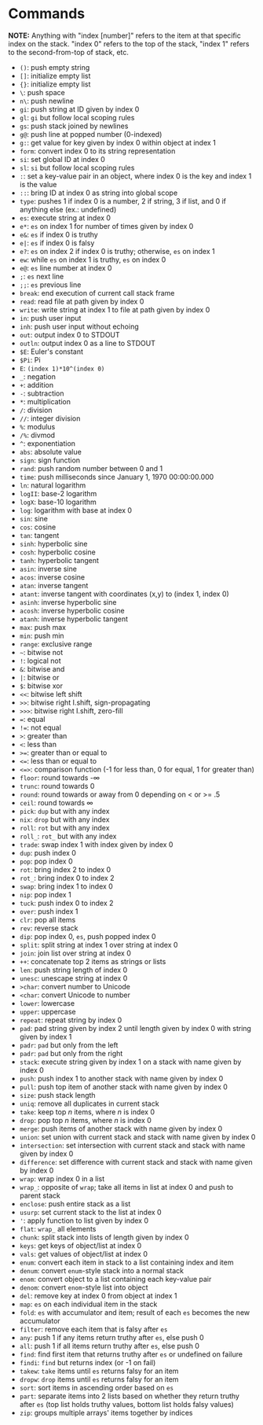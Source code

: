 # Commands
**NOTE:** Anything with "index [number]" refers to the item at that specific index on the stack. "index 0" refers to the top of the stack, "index 1" refers to the second-from-top of stack, etc.

- <code>()</code>: push empty string
- <code>[]</code>: initialize empty list
- <code>{}</code>: initialize empty list
- <code>\\</code>: push space
- <code>n\\</code>: push newline
- <code>gi</code>: push string at ID given by index 0
- <code>gl</code>: `gi` but follow local scoping rules
- <code>gs</code>: push stack joined by newlines
- <code>g@</code>: push line at popped number (0-indexed)
- <code>g:</code>: get value for key given by index 0 within object at index 1
- <code>form</code>: convert index 0 to its string representation
- <code>si</code>: set global ID at index 0
- <code>sl</code>: `si` but follow local scoping rules
- <code>:</code>: set a key-value pair in an object, where index 0 is the key and index 1 is the value
- <code>::</code>: bring ID at index 0 as string into global scope
- <code>type</code>: pushes 1 if index 0 is a number, 2 if string, 3 if list, and 0 if anything else (ex.: undefined)
- <code>es</code>: execute string at index 0
- <code>e*</code>: `es` on index 1 for number of times given by index 0
- <code>e&</code>: `es` if index 0 is truthy
- <code>e|</code>: `es` if index 0 is falsy
- <code>e?</code>: `es` on index 2 if index 0 is truthy; otherwise, `es` on index 1
- <code>ew</code>: while `es` on index 1 is truthy, `es` on index 0
- <code>e@</code>:  `es` line number at index 0
- <code>;</code>:  `es` next line
- <code>;;</code>:  `es` previous line
- <code>break</code>: end execution of current call stack frame
- <code>read</code>: read file at path given by index 0
- <code>write</code>: write string at index 1 to file at path given by index 0
- <code>in</code>: push user input
- <code>inh</code>: push user input without echoing
- <code>out</code>: output index 0 to STDOUT
- <code>outln</code>: output index 0 as a line to STDOUT
- <code>$E</code>: Euler's constant
- <code>$Pi</code>: Pi
- <code>E</code>: `(index 1)*10^(index 0)`
- <code>_</code>: negation
- <code>+</code>: addition
- <code>-</code>: subtraction
- <code>*</code>: multiplication
- <code>/</code>: division
- <code>//</code>: integer division
- <code>%</code>: modulus
- <code>/%</code>: divmod
- <code>^</code>: exponentiation
- <code>abs</code>: absolute value
- <code>sign</code>: sign function
- <code>rand</code>: push random number between 0 and 1
- <code>time</code>: push milliseconds since January 1, 1970 00:00:00.000
- <code>ln</code>: natural logarithm
- <code>logII</code>: base-2 logarithm
- <code>logX</code>: base-10 logarithm
- <code>log</code>: logarithm with base at index 0
- <code>sin</code>: sine
- <code>cos</code>: cosine
- <code>tan</code>: tangent
- <code>sinh</code>: hyperbolic sine
- <code>cosh</code>: hyperbolic cosine
- <code>tanh</code>: hyperbolic tangent
- <code>asin</code>: inverse sine
- <code>acos</code>: inverse cosine
- <code>atan</code>: inverse tangent
- <code>atant</code>: inverse tangent with coordinates (x,y) to (index 1, index 0)
- <code>asinh</code>: inverse hyperbolic sine
- <code>acosh</code>: inverse hyperbolic cosine
- <code>atanh</code>: inverse hyperbolic tangent
- <code>max</code>: push max
- <code>min</code>: push min
- <code>range</code>: exclusive range
- <code>~</code>: bitwise not
- <code>!</code>: logical not
- <code>&</code>: bitwise and
- <code>|</code>: bitwise or
- <code>$</code>: bitwise xor
- <code><<</code>: bitwise left shift
- <code>>></code>: bitwise right I.shift, sign-propagating
- <code>>>></code>: bitwise right I.shift, zero-fill
- <code>=</code>: equal
- <code>!=</code>: not equal
- <code>></code>: greater than
- <code><</code>: less than
- <code>>=</code>: greater than or equal to
- <code><=</code>: less than or equal to
- <code><=></code>: comparison function (-1 for less than, 0 for equal, 1 for greater than)
- <code>floor</code>: round towards -∞
- <code>trunc</code>: round towards 0
- <code>round</code>: round towards or away from 0 depending on < or >= .5
- <code>ceil</code>: round towards ∞
- <code>pick</code>: `dup` but with any index
- <code>nix</code>: `drop` but with any index
- <code>roll</code>: `rot` but with any index
- <code>roll_</code>: `rot_` but with any index
- <code>trade</code>: swap index 1 with index given by index 0
- <code>dup</code>: push index 0
- <code>pop</code>: pop index 0
- <code>rot</code>: bring index 2 to index 0
- <code>rot_</code>: bring index 0 to index 2
- <code>swap</code>: bring index 1 to index 0
- <code>nip</code>: pop index 1
- <code>tuck</code>: push index 0 to index 2
- <code>over</code>: push index 1
- <code>clr</code>: pop all items
- <code>rev</code>: reverse stack
- <code>dip</code>: pop index 0, `es`, push popped index 0
- <code>split</code>: split string at index 1 over string at index 0
- <code>join</code>: join list over string at index 0
- <code>++</code>: concatenate top 2 items as strings or lists
- <code>len</code>: push string length of index 0
- <code>unesc</code>: unescape string at index 0
- <code>>char</code>: convert number to Unicode
- <code><char</code>: convert Unicode to number
- <code>lower</code>: lowercase
- <code>upper</code>: uppercase
- <code>repeat</code>: repeat string by index 0
- <code>pad</code>: pad string given by index 2 until length given by index 0 with string given by index 1
- <code>padr</code>: `pad` but only from the left
- <code>padr</code>: `pad` but only from the right
- <code>stack</code>: execute string given by index 1 on a stack with name given by index 0
- <code>push</code>: push index 1 to another stack with name given by index 0
- <code>pull</code>: push top item of another stack with name given by index 0
- <code>size</code>: push stack length
- <code>uniq</code>: remove all duplicates in current stack
- <code>take</code>: keep top _n_ items, where _n_ is index 0
- <code>drop</code>: pop top _n_ items, where _n_ is index 0
- <code>merge</code>: push items of another stack with name given by index 0
- <code>union</code>: set union with current stack and stack with name given by index 0
- <code>intersection</code>: set intersection with current stack and stack with name given by index 0
- <code>difference</code>: set difference with current stack and stack with name given by index 0
- <code>wrap</code>: wrap index 0 in a list
- <code>wrap_</code>: opposite of `wrap`; take all items in list at index 0 and push to parent stack
- <code>enclose</code>: push entire stack as a list
- <code>usurp</code>: set current stack to the list at index 0
- <code>'</code>: apply function to list given by index 0
- <code>flat</code>: `wrap_` all elements
- <code>chunk</code>: split stack into lists of length given by index 0
- <code>keys</code>: get keys of object/list at index 0
- <code>vals</code>: get values of object/list at index 0
- <code>enum</code>: convert each item in stack to a list containing index and item
- <code>denum</code>: convert `enum`-style stack into a normal stack
- <code>enom</code>: convert object to a list containing each key-value pair
- <code>denom</code>: convert `enom`-style list into object
- <code>del</code>: remove key at index 0 from object at index 1
- <code>map</code>: `es` on each individual item in the stack
- <code>fold</code>: `es` with accumulator and item; result of each `es` becomes the new accumulator
- <code>filter</code>: remove each item that is falsy after `es`
- <code>any</code>: push 1 if any items return truthy after `es`, else push 0
- <code>all</code>: push 1 if all items return truthy after `es`, else push 0
- <code>find</code>: find first item that returns truthy after `es` or undefined on failure
- <code>findi</code>: `find` but returns index (or -1 on fail)
- <code>takew</code>: `take` items until `es` returns falsy for an item
- <code>dropw</code>: `drop` items until `es` returns falsy for an item
- <code>sort</code>: sort items in ascending order based on `es`
- <code>part</code>: separate items into 2 lists based on whether they return truthy after `es` (top list holds truthy values, bottom list holds falsy values)
- <code>zip</code>: groups multiple arrays' items together by indices